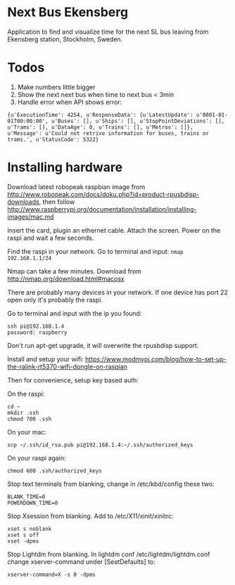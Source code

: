 # Next Bus Ekensberg
Application to find and visualize time for the next SL bus leaving from Ekensberg station, Stockholm, Sweden. 

# Todos
1. Make numbers little bigger
1. Show the next next bus when time to next bus < 3min
1. Handle error when API shows error:
```
{u'ExecutionTime': 4254, u'ResponseData': {u'LatestUpdate': u'0001-01-01T00:00:00', u'Buses': [], u'Ships': [], u'StopPointDeviations': [], u'Trams': [], u'DataAge': 0, u'Trains': [], u'Metros': []}, u'Message': u'Could not retrive information for buses, trains or trams.', u'StatusCode': 5322}
```

# Installing hardware
Download latest robopeak raspbian image from http://www.robopeak.com/docs/doku.php?id=product-rpusbdisp-downloads, then follow http://www.raspberrypi.org/documentation/installation/installing-images/mac.md

Insert the card, plugin an ethernet cable. Attach the screen. Power on the raspi and wait a few seconds.

Find the raspi in your network. Go to terminal and input:
`nmap 192.168.1.1/24`

Nmap can take a few minutes. Download from http://nmap.org/download.html#macosx

There are probably many devices in your network. If one device has port 22 open only it's probably the raspi.

Go to terminal and input with the ip you found:

```
ssh pi@192.168.1.4
password: raspberry
```

Don't run apt-get upgrade, it will overwrite the rpusbdisp support.

Install and setup your wifi: https://www.modmypi.com/blog/how-to-set-up-the-ralink-rt5370-wifi-dongle-on-raspian

Then for convenience, setup key based auth:

On the raspi:
```
cd ~
mkdir .ssh
chmod 700 .ssh
```

On your mac:
```
scp ~/.ssh/id_rsa.pub pi@192.168.1.4:~/.ssh/authorized_keys
```

On your raspi again:
```
chmod 600 .ssh/authorized_keys
```

Stop text terminals from blanking, change in /etc/kbd/config these two:
```
BLANK_TIME=0
POWERDOWN_TIME=0
```

Stop Xsession from blanking. Add to /etc/X11/xinit/xinitrc:
```
xset s noblank
xset s off
xset -dpms
```

Stop Lightdm from blanking. In lightdm conf /etc/lightdm/lightdm.conf change xserver-command under [SeatDefaults] to:
```
xserver-command=X -s 0 -dpms
```